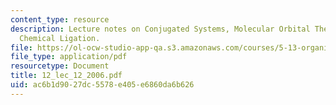 ```yaml
---
content_type: resource
description: Lecture notes on Conjugated Systems, Molecular Orbital Theory, and Native
  Chemical Ligation.
file: https://ol-ocw-studio-app-qa.s3.amazonaws.com/courses/5-13-organic-chemistry-ii-fall-2006/ac6b1d9027dc5578e405e6860da6b626_12_lec_12_2006.pdf
file_type: application/pdf
resourcetype: Document
title: 12_lec_12_2006.pdf
uid: ac6b1d90-27dc-5578-e405-e6860da6b626
---
```

